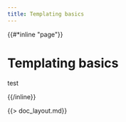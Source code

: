```yaml
---
title: Templating basics
---
```


{{#*inline "page"}}

# Templating basics

test

{{/inline}}

{{> doc_layout.md}}